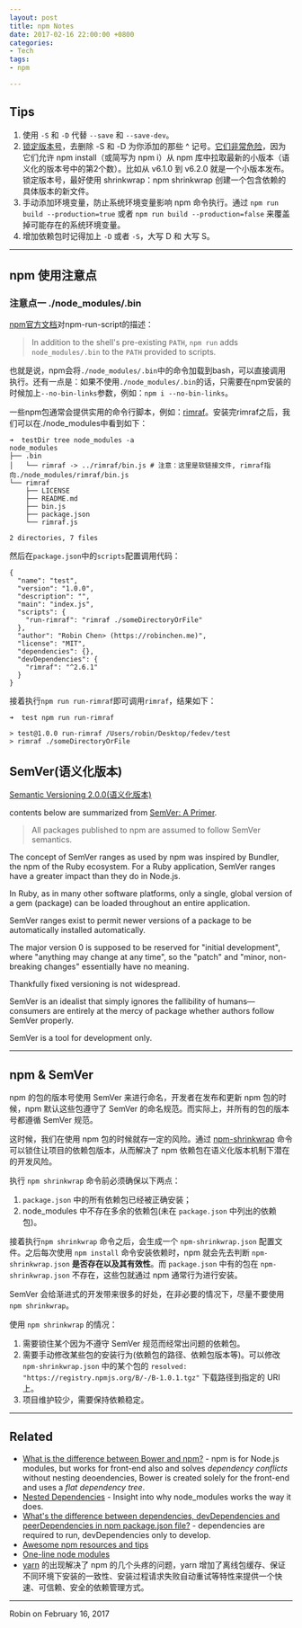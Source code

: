 ```yaml
---
layout: post
title: npm Notes
date: 2017-02-16 22:00:00 +0800
categories:
- Tech
tags:
- npm

---
```


## Tips

1. 使用 `-S` 和 `-D` 代替 `--save` 和 `--save-dev`。
2. [锁定版本号](http://stackoverflow.com/questions/11459733/check-in-node-modules-vs-shrinkwrap)，去删除 -S  和 -D 为你添加的那些 ^ 记号。[它们非常危险](http://stackoverflow.com/questions/22137778/what-does-mean-in-package-json-versioning)，因为它们允许 npm install（或简写为 npm i）从 npm 库中拉取最新的小版本（语义化的版本号中的第2个数）。比如从 v6.1.0 到 v6.2.0 就是一个小版本发布。锁定版本号，最好使用 shrinkwrap：npm shrinkwrap 创建一个包含依赖的具体版本的新文件。
3. 手动添加环境变量，防止系统环境变量影响 npm 命令执行。通过 `npm run build --production=true` 或者 `npm run build --production=false` 来覆盖掉可能存在的系统环境变量。
4. 增加依赖包时记得加上 `-D` 或者 `-S`，大写 D 和 大写 S。

----

## npm 使用注意点

### 注意点一 ./node_modules/.bin

[npm官方文档](https://docs.npmjs.com/cli/run-script)对npm-run-script的描述：

> In addition to the shell's pre-existing `PATH`, `npm run` adds `node_modules/.bin` to the `PATH` provided to scripts.

也就是说，npm会将`./node_modules/.bin`中的命令加载到bash，可以直接调用执行。还有一点是：如果不使用`./node_modules/.bin`的话，只需要在npm安装的时候加上`--no-bin-links`参数，例如：`npm i --no-bin-links`。

一些npm包通常会提供实用的命令行脚本，例如：[rimraf](https://www.npmjs.com/package/rimraf)。安装完rimraf之后，我们可以在./node_modules中看到如下：

```
➜  testDir tree node_modules -a
node_modules
├── .bin
│   └── rimraf -> ../rimraf/bin.js # 注意：这里是软链接文件, rimraf指向./node_modules/rimraf/bin.js
└── rimraf
    ├── LICENSE
    ├── README.md
    ├── bin.js
    ├── package.json
    └── rimraf.js

2 directories, 7 files
```
然后在`package.json`中的`scripts`配置调用代码：

```
{
  "name": "test",
  "version": "1.0.0",
  "description": "",
  "main": "index.js",
  "scripts": {
    "run-rimraf": "rimraf ./someDirectoryOrFile"
  },
  "author": "Robin Chen> (https://robinchen.me)",
  "license": "MIT",
  "dependencies": {},
  "devDependencies": {
    "rimraf": "^2.6.1"
  }
}
```

接着执行`npm run run-rimraf`即可调用`rimraf`，结果如下：

```
➜  test npm run run-rimraf

> test@1.0.0 run-rimraf /Users/robin/Desktop/fedev/test
> rimraf ./someDirectoryOrFile
```


## SemVer(语义化版本)

[Semantic Versioning 2.0.0(语义化版本)](http://semver.org/)

contents below are summarized from [SemVer: A Primer](https://nodesource.com/blog/SemVer-a-primer/).

> All packages published to npm are assumed to follow SemVer semantics.

The concept of SemVer ranges as used by npm was inspired by Bundler, the npm of the Ruby ecosystem. For a Ruby application, SemVer ranges have a greater impact than they do in Node.js.

In Ruby, as in many other software platforms, only a single, global version of a gem (package) can be loaded throughout an entire application. 

SemVer ranges exist to permit newer versions of a package to be automatically installed automatically.

The major version 0 is supposed to be reserved for "initial development", where "anything may change at any time", so the "patch" and "minor, non-breaking changes" essentially have no meaning.


Thankfully fixed versioning is not widespread.

SemVer is an idealist that simply ignores the fallibility of humans—consumers are entirely at the mercy of package whether authors follow SemVer properly. 

SemVer is a tool for development only.

----

## npm & SemVer

npm 的包的版本号使用 SemVer 来进行命名，开发者在发布和更新 npm 包的时候，npm 默认这些包遵守了 SemVer 的命名规范。而实际上，并所有的包的版本号都遵循 SemVer 规范。

这时候，我们在使用 npm 包的时候就存一定的风险。通过 [npm-shrinkwrap](https://docs.npmjs.com/cli/shrinkwrap) 命令可以锁住让项目的依赖包版本，从而解决了 npm 依赖包在语义化版本机制下潜在的开发风险。

执行 `npm shrinkwrap` 命令前必须确保以下两点：

1. `package.json` 中的所有依赖包已经被正确安装；
2. node_modules 中不存在多余的依赖包(未在 `package.json` 中列出的依赖包)。

接着执行`npm shrinkwrap` 命令之后，会生成一个 `npm-shrinkwrap.json` 配置文件。之后每次使用 `npm install` 命令安装依赖时，npm 就会先去判断 `npm-shrinkwrap.json` **是否存在以及其有效性**。而 `package.json` 中有的包在 `npm-shrinkwrap.json` 不存在，这些包就通过 npm 通常行为进行安装。

SemVer 会给渐进式的开发带来很多的好处，在非必要的情况下，尽量不要使用 `npm shrinkwrap`。

使用 `npm shrinkwrap` 的情况：

1. 需要锁住某个因为不遵守 SemVer 规范而经常出问题的依赖包。
2. 需要手动修改某些包的安装行为(依赖包的路径、依赖包版本等)。可以修改 `npm-shrinkwrap.json` 中的某个包的 `resolved: "https://registry.npmjs.org/B/-/B-1.0.1.tgz"` 下载路径到指定的 URI 上。
3. 项目维护较少，需要保持依赖稳定。

----

## Related

- [What is the difference between Bower and npm?](http://stackoverflow.com/questions/18641899/what-is-the-difference-between-bower-and-npm) - npm is for Node.js modules, but works for front-end also and solves *dependency conflicts* without nesting deoendencies, Bower is created solely for the front-end and uses a *flat dependency tree*.
- [Nested Dependencies](https://maxogden.com/nested-dependencies.html) - Insight into why node_modules works the way it does.
- [What's the difference between dependencies, devDependencies and peerDependencies in npm package.json file?](http://stackoverflow.com/questions/18875674/whats-the-difference-between-dependencies-devdependencies-and-peerdependencies) - dependencies are required to run, devDependencies only to develop.
- [Awesome npm resources and tips](https://github.com/sindresorhus/awesome-npm#tips)
- [One-line node modules](https://github.com/sindresorhus/ama/issues/10#issuecomment-117766328)
- [yarn](https://github.com/yarnpkg/yarn) 的出现解决了 npm 的几个头疼的问题，yarn 增加了离线包缓存、保证不同环境下安装的一致性、安装过程请求失败自动重试等特性来提供一个快速、可信赖、安全的依赖管理方式。

----

Robin on February 16, 2017
